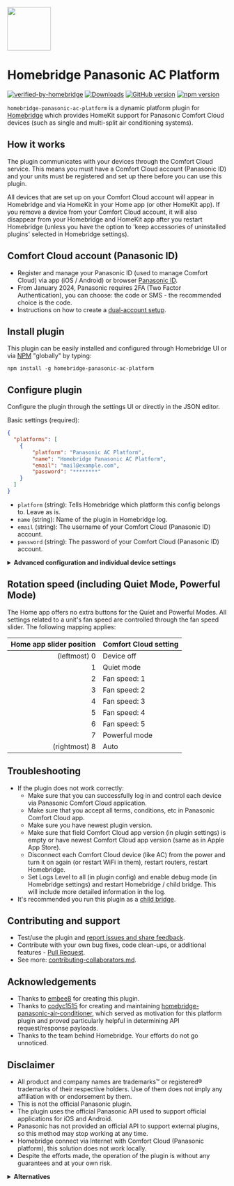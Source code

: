 <img src="https://raw.githubusercontent.com/homebridge/verified/latest/icons/homebridge-panasonic-ac-platform.png" width="100px"></img>

# Homebridge Panasonic AC Platform

[![verified-by-homebridge](https://badgen.net/badge/homebridge/verified/purple)](https://github.com/homebridge/homebridge/wiki/Verified-Plugins)
[![Downloads](https://img.shields.io/npm/dt/homebridge-panasonic-ac-platform)](https://www.npmjs.com/package/homebridge-panasonic-ac-platform)
[![GitHub version](https://img.shields.io/github/package-json/v/homebridge-panasonic-ac-platform/homebridge-panasonic-ac-platform?label=GitHub)](https://github.com/homebridge-panasonic-ac-platform/homebridge-panasonic-ac-platform/releases)
[![npm version](https://img.shields.io/npm/v/homebridge-panasonic-ac-platform?color=%23cb3837&label=npm)](https://www.npmjs.com/package/homebridge-panasonic-ac-platform)

`homebridge-panasonic-ac-platform` is a dynamic platform plugin for [Homebridge](https://homebridge.io) which provides HomeKit support for Panasonic Comfort Cloud devices (such as single and multi-split air conditioning systems).

## How it works
The plugin communicates with your devices through the Comfort Cloud service. This means you must have a Comfort Cloud account (Panasonic ID) and your units must be registered and set up there before you can use this plugin.

All devices that are set up on your Comfort Cloud account will appear in Homebridge and via HomeKit in your Home app (or other HomeKit app). If you remove a device from your Comfort Cloud account, it will also disappear from your Homebridge and HomeKit app after you restart Homebridge (unless you have the option to 'keep accessories of uninstalled plugins' selected in Homebridge settings). 

## Comfort Cloud account (Panasonic ID)

- Register and manage your Panasonic ID (used to manage Comfort Cloud) via app (iOS / Android) or browser [Panasonic ID](https://csapl.pcpf.panasonic.com).
- From January 2024, Panasonic requires 2FA (Two Factor Authentication), you can choose: the code or SMS - the recommended choice is the code.
- Instructions on how to create a [dual-account setup](https://github.com/homebridge-panasonic-ac-platform/homebridge-panasonic-ac-platform/blob/master/docs/dual-account-setup.md).

## Install plugin

This plugin can be easily installed and configured through Homebridge UI or via [NPM](https://www.npmjs.com/package/homebridge-panasonic-ac-platform) "globally" by typing:

    npm install -g homebridge-panasonic-ac-platform

## Configure plugin
Configure the plugin through the settings UI or directly in the JSON editor.

Basic settings (required):

```json
{
  "platforms": [
    {
        "platform": "Panasonic AC Platform",
        "name": "Homebridge Panasonic AC Platform",
        "email": "mail@example.com",
        "password": "********"
    }
  ]
}
```

- `platform` (string): Tells Homebridge which platform this config belongs to. Leave as is.
- `name` (string): Name of the plugin in Homebridge log.
- `email` (string): The username of your Comfort Cloud (Panasonic ID) account.
- `password` (string): The password of your Comfort Cloud (Panasonic ID) account.

<details>
<summary><b>Advanced configuration and individual device settings</b></summary>

Example:

```json
{
  "platforms": [
    {
        "platform": "Panasonic AC Platform",
        "name": "Homebridge Panasonic AC Platform",
        "email": "mail@example.com",
        "password": "********",
        "key2fa": "GVZCKT2LLBLV2QBXMFAWFXKFKU5EWL2H",
        "refreshInterval": 60,
        "excludeDevices": "",
        "appVersionOverride": "1.21.0",
        "suppressOutgoingUpdates": false, 
        "logsLevel": 1,
        "devices": [
                {
                    "name": "CS-Z50VKEW+4942673181",
                    "exclude" false,
                    "exposeOutdoorUnit": false,
                    "forceSwing": "false",
                    "forceNanoe": "false",
                    "forceEcoNavi": "false",
                    "forceInsideCleaning": "false",
                    "oscilateSwitch": "swing",
                    "swingModeDirections": "LEFT-RIGHT-UP-DOWN",
                    "swingModeDefaultPositionLeftRight": "CENTER",
                    "swingModeDefaultPositionUpDown": "CENTER",
                    "autoMode": "auto"
                },
                {
                    "name": "Bedroom AC",
                    "exclude" false,
                    "exposeOutdoorUnit": false,
                    "forceSwing": "false",
                    "forceNanoe": "false",
                    "forceEcoNavi": "false",
                    "forceInsideCleaning": "false",
                    "oscilateSwitch": "swing",
                    "swingModeDirections": "LEFT-RIGHT-UP-DOWN",
                    "swingModeDefaultPositionLeftRight": "CENTER",
                    "swingModeDefaultPositionUpDown": "CENTER",
                    "autoMode": "auto"
                }
            ]
    }
  ]
}
```
## Advanced fields

* `key2fa` (string): 
2FA key received from Panasonic (32 characters). Example: GVZCKT2LLBLV2QBXMFAWFXKFKU5EWL2H. Note: This field is currently not required to make this plugin work, but Panasonic already requires 2FA (code or SMS, recommended code) to log in to Comfort Cloud, so it may be required soon.

* `refreshInterval` (integer):
Note: More frequent refresh would result in too much daily number of requests to the Panasonic server, which could result in an account lock for 24 hours, or even a complete API lock.

* `excludeDevices` (string): 
By default this plugin will add all devices from Comfort Cloud. To exclude one or more, put comma separated names or serial numbers of devices, E.G.: 'CS-Z50VKEW+4962605183,Bedroom AC,CS-Z50VKEW+4962605184,My AC unit'.

* `appVersionOverride` (string):
Leave this field empty to automatically fetch the latest version from the App Store and if that fails, it will use the last known working value which is hard-coded. Filling in this field will make the entered version used (automatic overwriting of versions from the App Store will not work).

* `suppressOutgoingUpdates` (boolean):
When enabled, changes in the Home app will not be sent to Comfort Cloud. Useful for testing your installation without constantly switching the state of your AC.

* `logsLevel` (integer):
Logs level. 0 - only errors and important info, 1 - standard,2 - all (including debug).

## Inividual for each device

* `exclude` (boolean):
Exclude this device from Homebridge and HomeKit. This will not remove device from Comfort Cloud.

* `autoMode` (string):
HomeKit has only 3 modes: Auto, Cool, Heat but Panasonic additionally has Fan and Dry. Choose what mode to be turned on after selecting the Auto mode in HomeKit: Fan mode, Dry mode or Auto mode (by default).

* `oscilateSwitch` (string):
HomeKit has only one 'Oscillate' switch, but most Panasonic ACs have more options: Nanoe, Eco Navi, Inside Cleaning and Swing mode have two swing directions. Decide what the switch should control: Swing Mode, Nanoe, Eco Navi or Inside Cleaning.

* `forceSwing` (string):
Swing value with each state change made with Homekit (e.g. activation): do nothing, set on, set off.

* `forceNanoe` (string):
Nanoe value with each state change made with Homekit (e.g. activation): do nothing, set on, set off.

* `forceEcoNavi` (string):
Eco Navi value with each state change made with Homekit (e.g. activation): do nothing, set on, set off.

* `forceInsideCleaning` (string):
InsideCleaning value with each state change made with Homekit (e.g. activation): do nothing, set on, set off.

* `swingModeDirections`
Desired swing direction(s) activated when swing is switched on.

* `swingModeDefaultPositionUpDown`
Desired position of the Up-Down flaps when swing is switched off or the swing directions setting is Left-Right only.

* `swingModeDefaultPositionLeftRight`
Desired position of the Left-Right flaps when swing is switched off or the swing directions setting is Up-Down only.

* `exposeOutdoorUnit` (boolean):
When enabled it will create a dummy temperature sensor which will display the temperature from outdoor unit. This can be used for monitoring or automation purposes.

* `minHeatingTemperature` (integer):
The default heating temperature range is 16-30°C. Some Panasonic ACs have an additional heating mode for the range of 8-15°C. You can use this setting to adjust the minimum value. Leave it empty to use the default value.


</details>



## Rotation speed (including Quiet Mode, Powerful Mode)

The Home app offers no extra buttons for the Quiet and Powerful Modes. All settings related to a unit's fan speed are controlled through the fan speed slider. The following mapping applies:

| Home app slider position  | Comfort Cloud setting |
| ------------------------: | --------------------- |
| (leftmost) 0              | Device off            |
| 1                         | Quiet mode            |
| 2                         | Fan speed: 1          |
| 3                         | Fan speed: 2          |
| 4                         | Fan speed: 3          |
| 5                         | Fan speed: 4          |
| 6                         | Fan speed: 5          |
| 7                         | Powerful mode         |
| (rightmost) 8             | Auto                  |





## Troubleshooting

- If the plugin does not work correctly:
   - Make sure that you can successfully log in and control each device via Panasonic Comfort Cloud application.
   - Make  sure that you accept all terms, conditions, etc in Panasonic Comfort Cloud app.
   - Make sure you have newest plugin version.
   - Make sure that field Comfort Cloud app version (in plugin settings) is empty or have newest Comfort Cloud app version (same as in Apple App Store).
   - Disconnect each Comfort Cloud device (like AC) from the power and turn it on again (or restart WiFi in them), restart routers, restart Homebridge.
   - Set Logs Level to all (in plugin config) and enable debug mode (in Homebridge settings) and restart Homebridge / child bridge. This will include more detailed information in the log.
- It's recommended you run this plugin as a [child bridge](https://github.com/homebridge/homebridge/wiki/Child-Bridges).

## Contributing and support

- Test/use the plugin and [report issues and share feedback](https://github.com/homebridge-panasonic-ac-platform/homebridge-panasonic-ac-platform/issues).
- Contribute with your own bug fixes, code clean-ups, or additional features - [Pull Request](https://github.com/homebridge-panasonic-ac-platform/homebridge-panasonic-ac-platform/pulls).
- See more: [contributing-collaborators.md](https://github.com/homebridge-panasonic-ac-platform/homebridge-panasonic-ac-platform/blob/master/docs/contributing-collaborators.md). 

## Acknowledgements
- Thanks to [embee8](https://github.com/embee8) for creating this plugin.
- Thanks to [codyc1515](https://github.com/codyc1515) for creating and maintaining [homebridge-panasonic-air-conditioner](https://github.com/codyc1515/homebridge-panasonic-air-conditioner), which served as motivation for this platform plugin and proved particularly helpful in determining API request/response payloads.
- Thanks to the team behind Homebridge. Your efforts do not go unnoticed.

## Disclaimer
- All product and company names are trademarks™ or registered® trademarks of their respective holders. Use of them does not imply any affiliation with or endorsement by them.
- This is not the official Panasonic plugin.
- The plugin uses the official Panasonic API used to support official applications for iOS and Android.
- Panasonic has not provided an official API to support external plugins, so this method may stop working at any time.
- Homebridge connect via Internet with Comfort Cloud (Panasonic platform), this solution does not work locally.
- Despite the efforts made, the operation of the plugin is without any guarantees and at your own risk.

<details>
<summary><b>Alternatives</b></summary>

- Local access, but this requires reworking of the equipment, which will lose the warranty, so rather not recommended.
    
- Control by IR (imitates an IR remote control), but it only allows you to send commands (not possible to read the state). Examples:

  - Aqara Hub M2 or M3. This Hub will directly exposes IR to Homekit. You need to create scene in Aqara app for every IR command, for IR commands scenes are the only way to sync to HomeKit.

  - Broadlink RM4 Mini or Pro. They work as WiFi devices. You need to install Homebridge plugin ([homebridge-broadlink-rm](https://github.com/kiwi-cam/homebridge-broadlink-rm)) to work with this. For every command there will be separate accessory in HomeKit.
        
  - Any Zigbee IR blaster. You can easily add Zigbee support to Homebridge. Just connect the Conbee stick, enable the support in hb-config (Extra packages / deCONZ), install the appropriate plugin (E.G.: [homebridge-deconz](https://github.com/ebaauw/homebridge-deconz)) and add the selected IR blaster.

</details>

